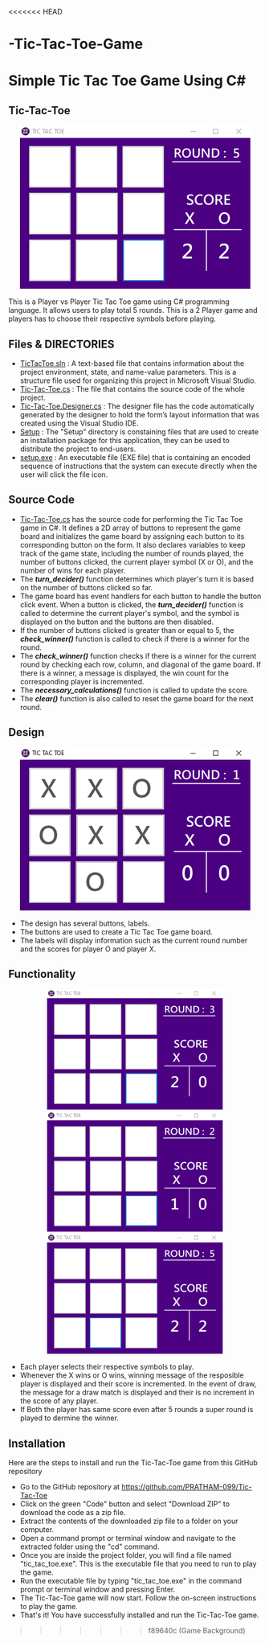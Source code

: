 <<<<<<< HEAD
# -Tic-Tac-Toe-Game
Simple  Tic Tac Toe Game Using C#
=======
## Tic-Tac-Toe

<div align="center">
  <img src="https://github.com/PRATHAM-099/Tic-Tac-Toe/blob/main/Resources/FinalWin.gif" alt="Tic Tac Toe" />
</div>

This is a Player vs Player Tic Tac Toe game using C# programming language. 
It allows users to play total 5 rounds. 
This is a 2 Player game and players has to choose their respective symbols before playing.

## Files & DIRECTORIES
- <a href="https://github.com/PRATHAM-099/Tic-Tac-Toe/blob/main/TicTacToe.sln">TicTacToe.sln</a> : A text-based file that contains information about the project environment, state, and name-value parameters. This is a structure file used for organizing this project in Microsoft Visual Studio.
- <a href="https://github.com/PRATHAM-099/Tic-Tac-Toe/blob/main/TicTacToe/Tic-Tac-Toe.cs">Tic-Tac-Toe.cs</a> : The file that contains the source code of the whole project.
- <a href="https://github.com/PRATHAM-099/Tic-Tac-Toe/blob/main/TicTacToe/Tic-Tac-Toe.Designer.cs">Tic-Tac-Toe.Designer.cs</a> : The designer file has the code automatically generated by the designer to hold the form’s layout information that was created using the Visual Studio IDE.
- <a href="https://github.com/PRATHAM-099/Tic-Tac-Toe/tree/main/Tic-Tac-Toe%20Setup">Setup</a> : The "Setup" directory is constaining files that are used to create an installation package for this application, they can be used to distribute the project to end-users.
- <a href="https://github.com/PRATHAM-099/Tic-Tac-Toe/tree/main/Tic-Tac-Toe%20Setup/Debug">setup.exe</a> : An executable file (EXE file) that is containing an encoded sequence of instructions that the system can execute directly when the user will click the file icon. 

## Source Code
- <a href="https://github.com/PRATHAM-099/Tic-Tac-Toe/blob/main/TicTacToe/Tic-Tac-Toe.cs">Tic-Tac-Toe.cs</a> has the source code for performing the Tic Tac Toe game in C#. It defines a 2D array of buttons to represent the game board and initializes the game board by assigning each button to its corresponding button on the form. It also declares variables to keep track of the game state, including the number of rounds played, the number of buttons clicked, the current player symbol (X or O), and the number of wins for each player.
- The ***turn_decider()*** function determines which player's turn it is based on the number of buttons clicked so far.
- The game board has event handlers for each button to handle the button click event. When a button is clicked, the ***turn_decider()*** function is called to determine the current player's symbol, and the symbol is displayed on the button and the buttons are then disabled.
- If the number of buttons clicked is greater than or equal to 5, the ***check_winner()*** function is called to check if there is a winner for the round.
- The ***check_winner()*** function checks if there is a winner for the current round by checking each row, column, and diagonal of the game board. If there is a winner, a message is displayed, the win count for the corresponding player is incremented.
- The ***necessary_calculations()*** function is called to update the score.
- The ***clear()*** function is also called to reset the game board for the next round.

## Design
<div align="center">
  <img src="https://github.com/PRATHAM-099/Tic-Tac-Toe/blob/main/Resources/pic.png" alt="Tic Tac Toe" />
</div>

- The design has several buttons, labels.
- The buttons are used to create a Tic Tac Toe game board.
- The labels will display information such as the current round number and the scores for player O and player X.


## Functionality
<div align="center">
  <img src="https://github.com/PRATHAM-099/Tic-Tac-Toe/blob/main/Resources/OWin.gif" alt="Tic Tac Toe" height="240" width="350"/> 
  <img src="https://github.com/PRATHAM-099/Tic-Tac-Toe/blob/main/Resources/XWin.gif" alt="Tic Tac Toe" height="240" width="350"/> 
  <img src="https://github.com/PRATHAM-099/Tic-Tac-Toe/blob/main/Resources/Draw.gif" alt="Tic Tac Toe" height="240" width="350"/>
</div>

- Each player selects their respective symbols to play.
- Whenever the X wins or O wins, winning message of the resposible player is displayed and their score is incremented. In the event of draw, the message for a draw match is displayed and their is no increment in the score of any player.
- If Both the player has same score even after 5 rounds a super round is played to dermine the winner.

## Installation
Here are the steps to install and run the Tic-Tac-Toe game from this GitHub repository
- Go to the GitHub repository at https://github.com/PRATHAM-099/Tic-Tac-Toe
- Click on the green "Code" button and select "Download ZIP" to download the code as a zip file.
- Extract the contents of the downloaded zip file to a folder on your computer.
- Open a command prompt or terminal window and navigate to the extracted folder using the "cd" command.
- Once you are inside the project folder, you will find a file named "tic_tac_toe.exe". This is the executable file that you need to run to play the game.
- Run the executable file by typing "tic_tac_toe.exe" in the command prompt or terminal window and pressing Enter.
- The Tic-Tac-Toe game will now start. Follow the on-screen instructions to play the game.
- That's it! You have successfully installed and run the Tic-Tac-Toe game.
>>>>>>> f89640c (Game Background)

